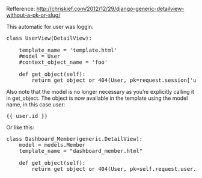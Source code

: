 Refference: http://chriskief.com/2012/12/29/django-generic-detailview-without-a-pk-or-slug/

This automatic for user was loggin.

<pre>
class UserView(DetailView):

    template_name = 'template.html'
    #model = User
    #context_object_name = 'foo'

    def get_object(self):
        return get_object_or_404(User, pk=request.session['user_id'])
</pre>

Also note that the model is no longer necessary as you’re explicitly calling it in get_object. The object is now available in the template using the model name, in this case user:

<pre>{{ user.id }}</pre>

Or like this:

<pre>
class Dashboard_Member(generic.DetailView):
	model = models.Member
	template_name = "dashboard_member.html"

	def get_object(self):
		return get_object_or_404(User, pk=self.request.user.id)
</pre>

